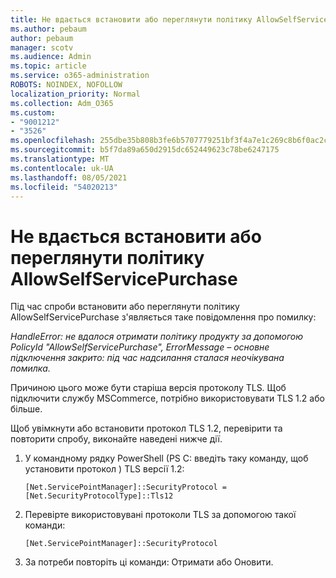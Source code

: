 ```yaml
---
title: Не вдається встановити або переглянути політику AllowSelfServicePurchase
ms.author: pebaum
author: pebaum
manager: scotv
ms.audience: Admin
ms.topic: article
ms.service: o365-administration
ROBOTS: NOINDEX, NOFOLLOW
localization_priority: Normal
ms.collection: Adm_O365
ms.custom:
- "9001212"
- "3526"
ms.openlocfilehash: 255dbe35b808b3fe6b5707779251bf3f4a7e1c269c8b6f0ac2cb43ca03c469e9
ms.sourcegitcommit: b5f7da89a650d2915dc652449623c78be6247175
ms.translationtype: MT
ms.contentlocale: uk-UA
ms.lasthandoff: 08/05/2021
ms.locfileid: "54020213"
---
```

# <a name="unable-to-set-or-view-the-allowselfservicepurchase-policy"></a>Не вдається встановити або переглянути політику AllowSelfServicePurchase

Під час спроби встановити або переглянути політику AllowSelfServicePurchase з'являється таке повідомлення про помилку:

*HandleError: не вдалося отримати політику продукту за допомогою PolicyId "AllowSelfServicePurchase", ErrorMessage – основне підключення закрито: під час надсилання сталася неочікувана помилка.*

Причиною цього може бути старіша версія протоколу TLS. Щоб підключити службу MSCommerce, потрібно використовувати TLS 1.2 або більше.  

Щоб увімкнути або встановити протокол TLS 1.2, перевірити та повторити спробу, виконайте наведені нижче дії.
 1. У командному рядку PowerShell (PS C: введіть таку команду, щоб установити протокол \) TLS версії 1.2:

    `[Net.ServicePointManager]::SecurityProtocol = [Net.SecurityProtocolType]::Tls12`

2. Перевірте використовувані протоколи TLS за допомогою такої команди:

    `[Net.ServicePointManager]::SecurityProtocol` 

3. За потреби повторіть ці команди: Отримати або Оновити.

